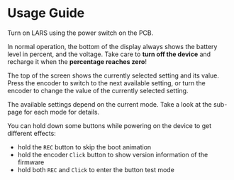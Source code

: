 # Usage Guide

Turn on LARS using the power switch on the PCB.

In normal operation, the bottom of the display always shows the battery level in percent, and the voltage.
Take care to **turn off the device** and recharge it when the **percentage reaches zero**!

The top of the screen shows the currently selected setting and its value.
Press the encoder to switch to the next available setting, or turn the encoder to change the value of the currently selected setting.

The available settings depend on the current mode.
Take a look at the sub-page for each mode for details.

You can hold down some buttons while powering on the device to get different effects:

* hold the `REC` button to skip the boot animation
* hold the encoder `Click` button to show version information of the firmware
* hold both `REC` and `Click` to enter the button test mode

